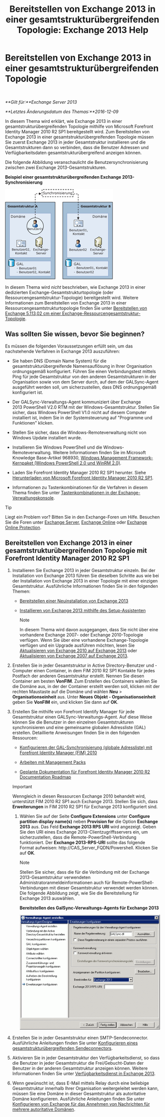 ﻿---
title: 'Bereitstellen von Exchange 2013 in einer gesamtstrukturübergreifenden Topologie: Exchange 2013 Help'
TOCTitle: Bereitstellen von Exchange 2013 in einer gesamtstrukturübergreifenden Topologie
ms:assetid: 65be650f-d435-4f60-9ff0-5cb88a726abb
ms:mtpsurl: https://technet.microsoft.com/de-de/library/Aa998597(v=EXCHG.150)
ms:contentKeyID: 51409310
ms.date: 04/24/2018
mtps_version: v=EXCHG.150
ms.translationtype: HT
---

# Bereitstellen von Exchange 2013 in einer gesamtstrukturübergreifenden Topologie

 

_**Gilt für:**Exchange Server 2013_

_**Letztes Änderungsdatum des Themas:**2016-12-09_

In diesem Thema wird erklärt, wie Exchange 2013 in einer gesamtstrukturübergreifenden Topologie mithilfe von Microsoft Forefront Identity Manager 2010 R2 SP1 bereitgestellt wird. Zum Bereitstellen von Exchange 2013 in einer gesamtstrukturübergreifenden Topologie müssen Sie zuerst Exchange 2013 in jeder Gesamtstruktur installieren und die Gesamtstrukturen dann so verbinden, dass die Benutzer Adressen und Verfügbarkeitsdaten gesamtstrukturübergreifend anzeigen können.

Die folgende Abbildung veranschaulicht die Benutzersynchronisierung zwischen zwei Exchange 2013-Gesamtstrukturen.

**Beispiel einer gesamtstrukturübergreifenden Exchange 2013-Synchronisierung**

![Beispiel einer Exchange 2010-Konfiguration mit mehreren Gesamtstrukturen](images/Aa998597.df0ba5dd-cb96-4542-98bd-2a425defe317(EXCHG.150).gif "Beispiel einer Exchange 2010-Konfiguration mit mehreren Gesamtstrukturen")

In diesem Thema wird *nicht* beschrieben, wie Exchange 2013 in einer dedizierten Exchange-Gesamtstrukturtopologie (oder Ressourcengesamtstruktur-Topologie) bereitgestellt wird. Weitere Informationen zum Bereitstellen von Exchange 2013 in einer Ressourcengesamtstrukturtopologie finden Sie unter [Bereitstellen von Exchange 5.113,02 cm einer Exchange-Ressourcengesamtstruktur-Topologie](deploy-exchange-2013-in-an-exchange-resource-forest-topology-exchange-2013-help.md).

## Was sollten Sie wissen, bevor Sie beginnen?

Es müssen die folgenden Voraussetzungen erfüllt sein, um das nachstehende Verfahren in Exchange 2013 auszuführen:

  - Sie haben DNS (Domain Name System) für die gesamtstrukturübergreifende Namensauflösung in Ihrer Organisation ordnungsgemäß konfiguriert. Führen Sie einen Verbindungstest mittels Ping für jede Gesamtstruktur von den anderen Gesamtstrukturen in der Organisation sowie von dem Server durch, auf dem der GALSync-Agent ausgeführt werden soll, um sicherzustellen, dass DNS ordnungsgemäß konfiguriert ist.

  - Der GALSync-Verwaltungs-Agent kommuniziert über Exchange 2013 PowerShell V2.0 RTM mit der Windows-Gesamtstruktur. Stellen Sie sicher, dass Windows PowerShell V1.0 nicht auf diesem Computer installiert ist, indem Sie in der Systemsteuerung auf "Programme und Funktionen" klicken.

  - Stellen Sie sicher, dass die Windows-Remoteverwaltung nicht von Windows Update installiert wurde.

  - Installieren Sie Windows PowerShell und die Windows-Remoteverwaltung. Weitere Informationen finden Sie im Microsoft Knowledge Base-Artikel 968930, [Windows Management Framework-Kernpaket (Windows PowerShell 2.0 und WinRM 2.0)](http://go.microsoft.com/fwlink/p/?linkid=3052%26kbid=968930).

  - Laden Sie Forefront Identity Manager 2010 R2 SP1 herunter. Siehe [Herunterladen von Microsoft Forefront Identity Manager 2010 R2 SP1](https://go.microsoft.com/fwlink/p/?linkid=279868).

  - Informationen zu Tastenkombinationen für die Verfahren in diesem Thema finden Sie unter [Tastenkombinationen in der Exchange-Verwaltungskonsole](keyboard-shortcuts-in-the-exchange-admin-center-exchange-online-protection-help.md).


> [!TIP]
> Liegt ein Problem vor? Bitten Sie in den Exchange-Foren um Hilfe. Besuchen Sie die Foren unter <A href="https://go.microsoft.com/fwlink/p/?linkid=60612">Exchange Server</A>, <A href="https://go.microsoft.com/fwlink/p/?linkid=267542">Exchange Online</A> oder <A href="https://go.microsoft.com/fwlink/p/?linkid=285351">Exchange Online Protection</A>.



## Bereitstellen von Exchange 2013 in einer gesamtstrukturübergreifenden Topologie mit Forefront Identity Manager 2010 R2 SP1

1.  Installieren Sie Exchange 2013 in jeder Gesamtstruktur einzeln. Bei der Installation von Exchange 2013 führen Sie dieselben Schritte aus wie bei der Installation von Exchange 2013 in einer Topologie mit einer einzigen Gesamtstruktur. Ausführliche Informationen finden Sie in den folgenden Themen:
    
      - [Bereitstellen einer Neuinstallation von Exchange 2013](deploy-a-new-installation-of-exchange-2013-exchange-2013-help.md)
    
      - [Installieren von Exchange 2013 mithilfe des Setup-Assistenten](install-exchange-2013-using-the-setup-wizard-exchange-2013-help.md)
        

        > [!NOTE]
        > In diesem Thema wird davon ausgegangen, dass Sie nicht über eine vorhandene Exchange 2007- oder Exchange 2010-Topologie verfügen. Wenn Sie über eine vorhandene Exchange-Topologie verfügen und ein Upgrade ausführen möchten, lesen Sie <A href="upgrade-from-exchange-2010-to-exchange-2013-exchange-2013-help.md">Aktualisieren von Exchange&nbsp;2010 auf Exchange&nbsp;2013</A> oder <A href="upgrade-from-exchange-2007-to-exchange-2013-exchange-2013-help.md">Aktualisieren von Exchange&nbsp;2007 auf Exchange&nbsp;2013</A>.



2.  Erstellen Sie in jeder Gesamtstruktur in Active Directory-Benutzer und -Computer einen Container, in dem FIM 2010 R2 SP1 Kontakte für jedes Postfach der anderen Gesamtstruktur erstellt. Nennen Sie diesen Container am besten **VonFIM**. Zum Erstellen des Containers wählen Sie die Domäne aus, in der der Container erstellt werden soll, klicken mit der rechten Maustaste auf die Domäne und wählen **Neu** \> **Organisationseinheit** aus. Unter **Neues Objekt - Organisationseinheit** geben Sie **VonFIM** ein, und klicken Sie dann auf **OK**.

3.  Erstellen Sie mithilfe von Forefront Identify Manager für jede Gesamtstruktur einen GALSync-Verwaltungs-Agent. Auf diese Weise können Sie die Benutzer in den einzelnen Gesamtstrukturen synchronisieren und eine gemeinsame globalen Adressliste (GAL) erstellen. Detaillierte Anweisungen finden Sie in den folgenden Ressourcen:
    
      - [Konfigurieren der GAL-Synchronisierung (globale Adressliste) mit Forefront Identity Manager (FIM) 2010](https://go.microsoft.com/fwlink/p/?linkid=279869)
    
      - [Arbeiten mit Management Packs](https://go.microsoft.com/fwlink/p/?linkid=279870)
    
      - [Geplante Dokumentation für Forefront Identity Manager 2010 R2 Documentation Roadmap](https://go.microsoft.com/fwlink/p/?linkid=279871)
    

    > [!IMPORTANT]
    > Wenngleich in diesen Ressourcen Exchange 2010 behandelt wird, unterstützt FIM 2010 R2 SP1 auch Exchange 2013. Stellen Sie sich, dass <STRONG>Erweiterungen</STRONG> in FIM 2010 R2 SP1 für Exchange 2013 konfiguriert sind.

    
    1.  Wählen Sie auf der Seite **Configure Extensions** unter **Configure partition display name(s)** neben **Provision for** die Option **Exchange 2013** aus. Das Feld **Exchange 2013 RPS URI** wird angezeigt. Geben Sie den URI eines Exchange 2013-Clientzugriffsservers ein, um sicherzustellen, dass die Remote-PowerShell-Verbindung funktioniert. Der **Exchange 2013-RPS-URI** sollte das folgende Format aufweisen: http://CAS\_Server\_FQDN/Powershell. Klicken Sie auf **OK**.
        

        > [!NOTE]
        > Stellen Sie sicher, dass die für die Verbindung mit der Exchange 2013-Gesamtstruktur verwendeten Administratoranmeldeinformationen auch für Remote-PowerShell-Verbindungen mit dieser Gesamtstruktur verwendet werden können.<BR>Die folgende Abbildung zeigt, wie Sie die Bereitstellung für Exchange 2013 auswählen.

        
        **Bereitstellen des GalSync-Verwaltungs-Agents für Exchange 2013**
        
        ![Exchange 2010 Verwaltungs-Agent-Bereitstellung](images/Aa998597.8f403cda-e5e4-4edf-887f-c1ed46cee3f5(EXCHG.150).gif "Exchange 2010 Verwaltungs-Agent-Bereitstellung")  

4.  Erstellen Sie in jeder Gesamtstruktur einen SMTP-Sendeconnector. Ausführliche Anleitungen finden Sie unter [Konfigurieren eines gesamtstrukturübergreifenden Sendeconnectors](configure-a-cross-forest-send-connector-exchange-2013-help.md).

5.  Aktivieren Sie in jeder Gesamtstruktur den Verfügbarkeitsdienst, so dass die Benutzer in jeder Gesamtstruktur die Frei/Gebucht-Daten der Benutzer in der anderen Gesamtstruktur anzeigen können. Weitere Informationen finden Sie unter [Verfügbarkeitsdienst in Exchange 2013](availability-service-in-exchange-2013-exchange-2013-help.md).

6.  Wenn gewünscht ist, dass E-Mail mittels Relay durch eine beliebige Gesamtstruktur innerhalb Ihrer Organisation weitergeleitet werden kann, müssen Sie eine Domäne in dieser Gesamtstruktur als autoritative Domäne konfigurieren. Ausführliche Anleitungen finden Sie unter [Konfigurieren von Exchange für das Annehmen von Nachrichten für mehrere autoritative Domänen](configure-exchange-to-accept-mail-for-multiple-authoritative-domains-exchange-2013-help.md).

